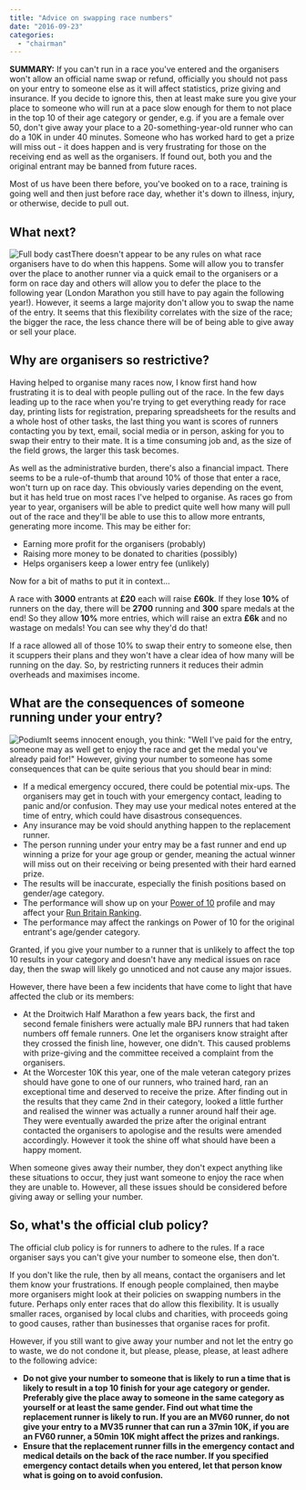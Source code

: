 ```yaml
---
title: "Advice on swapping race numbers"
date: "2016-09-23"
categories: 
  - "chairman"
---
```


**SUMMARY:** If you can't run in a race you've entered and the organisers won't allow an official name swap or refund, officially you should not pass on your entry to someone else as it will affect statistics, prize giving and insurance. If you decide to ignore this, then at least make sure you give your place to someone who will run at a pace slow enough for them to not place in the top 10 of their age category or gender, e.g. if you are a female over 50, don't give away your place to a 20-something-year-old runner who can do a 10K in under 40 minutes. Someone who has worked hard to get a prize will miss out - it does happen and is very frustrating for those on the receiving end as well as the organisers. If found out, both you and the original entrant may be banned from future races.

Most of us have been there before, you've booked on to a race, training is going well and then just before race day, whether it's down to illness, injury, or otherwise, decide to pull out.

## What next?

![Full body cast](https://bpj.org.uk/wp-content/uploads/2016/09/full-body-cast.jpg)There doesn't appear to be any rules on what race organisers have to do when this happens. Some will allow you to transfer over the place to another runner via a quick email to the organisers or a form on race day and others will allow you to defer the place to the following year (London Marathon you still have to pay again the following year!). However, it seems a large majority don't allow you to swap the name of the entry. It seems that this flexibility correlates with the size of the race; the bigger the race, the less chance there will be of being able to give away or sell your place.

## Why are organisers so restrictive?

Having helped to organise many races now, I know first hand how frustrating it is to deal with people pulling out of the race. In the few days leading up to the race when you're trying to get everything ready for race day, printing lists for registration, preparing spreadsheets for the results and a whole host of other tasks, the last thing you want is scores of runners contacting you by text, email, social media or in person, asking for you to swap their entry to their mate. It is a time consuming job and, as the size of the field grows, the larger this task becomes.

As well as the administrative burden, there's also a financial impact. There seems to be a rule-of-thumb that around 10% of those that enter a race, won't turn up on race day. This obviously varies depending on the event, but it has held true on most races I've helped to organise. As races go from year to year, organisers will be able to predict quite well how many will pull out of the race and they'll be able to use this to allow more entrants, generating more income. This may be either for:

- Earning more profit for the organisers (probably)
- Raising more money to be donated to charities (possibly)
- Helps organisers keep a lower entry fee (unlikely)

Now for a bit of maths to put it in context...

A race with **3000** entrants at **£20** each will raise **£60k**. If they lose **10%** of runners on the day, there will be **2700** running and **300** spare medals at the end! So they allow **10%** more entries, which will raise an extra **£6k** and no wastage on medals! You can see why they'd do that!

If a race allowed all of those 10% to swap their entry to someone else, then it scuppers their plans and they won't have a clear idea of how many will be running on the day. So, by restricting runners it reduces their admin overheads and maximises income.

## What are the consequences of someone running under your entry?

![Podium](https://bpj.org.uk/wp-content/uploads/2016/09/podium.jpg)It seems innocent enough, you think: "Well I've paid for the entry, someone may as well get to enjoy the race and get the medal you've already paid for!" However, giving your number to someone has some consequences that can be quite serious that you should bear in mind:

- If a medical emergency occured, there could be potential mix-ups. The organisers may get in touch with your emergency contact, leading to panic and/or confusion. They may use your medical notes entered at the time of entry, which could have disastrous consequences.
- Any insurance may be void should anything happen to the replacement runner.
- The person running under your entry may be a fast runner and end up winning a prize for your age group or gender, meaning the actual winner will miss out on their receiving or being presented with their hard earned prize.
- The results will be inaccurate, especially the finish positions based on gender/age category.
- The performance will show up on your [Power of 10](http://www.thepowerof10.info/athletes/athleteslookup.aspx?surname=&firstname=&club=Black+Pear+Joggers) profile and may affect your [Run Britain Ranking](http://www.runbritainrankings.com/).
- The performance may affect the rankings on Power of 10 for the original entrant's age/gender category.

Granted, if you give your number to a runner that is unlikely to affect the top 10 results in your category and doesn't have any medical issues on race day, then the swap will likely go unnoticed and not cause any major issues.

However, there have been a few incidents that have come to light that have affected the club or its members:

- At the Droitwich Half Marathon a few years back, the first and second female finishers were actually male BPJ runners that had taken numbers off female runners. One let the organisers know straight after they crossed the finish line, however, one didn't. This caused problems with prize-giving and the committee received a complaint from the organisers.
- At the Worcester 10K this year, one of the male veteran category prizes should have gone to one of our runners, who trained hard, ran an exceptional time and deserved to receive the prize. After finding out in the results that they came 2nd in their category, looked a little further and realised the winner was actually a runner around half their age. They were eventually awarded the prize after the original entrant contacted the organisers to apologise and the results were amended accordingly. However it took the shine off what should have been a happy moment.

When someone gives away their number, they don't expect anything like these situations to occur, they just want someone to enjoy the race when they are unable to. However, all these issues should be considered before giving away or selling your number.

## So, what's the official club policy?

The official club policy is for runners to adhere to the rules. If a race organiser says you can't give your number to someone else, then don't.

If you don't like the rule, then by all means, contact the organisers and let them know your frustrations. If enough people complained, then maybe more organisers might look at their policies on swapping numbers in the future. Perhaps only enter races that do allow this flexibility. It is usually smaller races, organised by local clubs and charities, with proceeds going to good causes, rather than businesses that organise races for profit.

However, if you still want to give away your number and not let the entry go to waste, we do not condone it, but please, please, please, at least adhere to the following advice:

- **Do not give your number to someone that is likely to run a time that is likely to result in a top 10 finish for your age category or gender. Preferably give the place away to someone in the same category as yourself or at least the same gender. Find out what time the replacement runner is likely to run. If you are an MV60 runner, do not give your entry to a MV35 runner that can run a 37min 10K, if you are an FV60 runner, a 50min 10K might affect the prizes and rankings.**
- **Ensure that the replacement runner fills in the emergency contact and medical details on the back of the race number. If you specified emergency contact details when you entered, let that person know what is going on to avoid confusion.**
